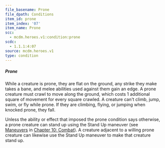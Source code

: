 ```yaml
---
file_basename: Prone
file_dpath: Conditions
item_id: prone
item_index: '07'
item_name: Prone
scc:
  - mcdm.heroes.v1:condition:prone
scdc:
  - 1.1.1:4:07
source: mcdm.heroes.v1
type: condition
---
```


##### Prone

While a creature is prone, they are flat on the ground, any strike they make takes a bane, and melee abilities used against them gain an edge. A prone creature must crawl to move along the ground, which costs 1 additional square of movement for every square crawled. A creature can't climb, jump, swim, or fly while prone. If they are climbing, flying, or jumping when knocked prone, they fall.

Unless the ability or effect that imposed the prone condition says otherwise, a prone creature can stand up using the Stand Up maneuver (see [Maneuvers](#page-287-0) in [Chapter 10: Combat](#page-288-0)). A creature adjacent to a willing prone creature can likewise use the Stand Up maneuver to make that creature stand up.
